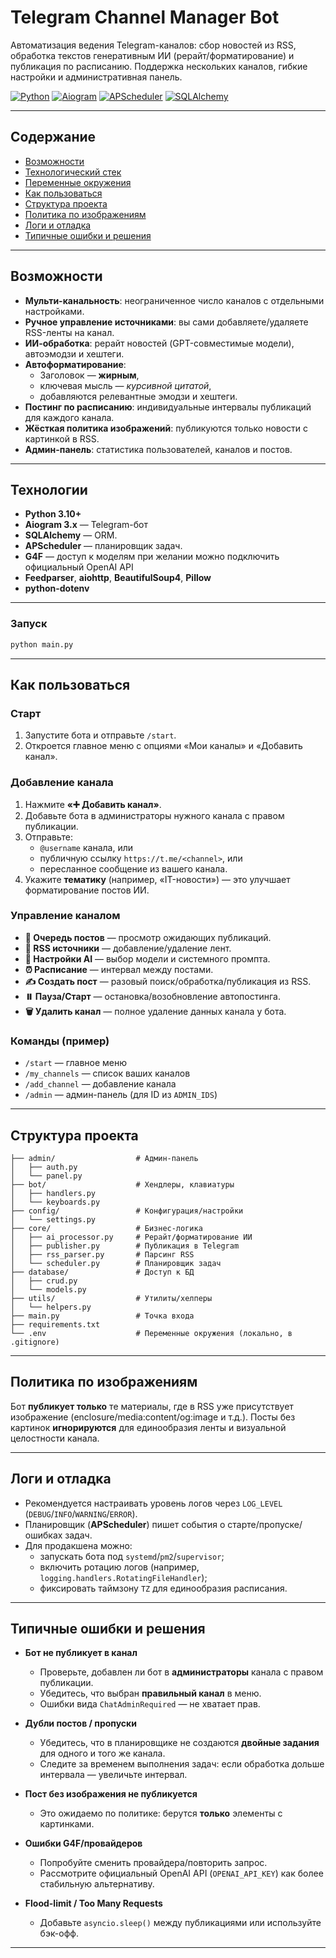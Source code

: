 # Telegram Channel Manager Bot

Автоматизация ведения Telegram-каналов: сбор новостей из RSS, обработка текстов генеративным ИИ (рерайт/форматирование) и публикация по расписанию. Поддержка нескольких каналов, гибкие настройки и административная панель.

[![Python](https://img.shields.io/badge/Python-3.10%2B-blue)]() [![Aiogram](https://img.shields.io/badge/aiogram-3.x-5865F2)]() [![APScheduler](https://img.shields.io/badge/APScheduler-enabled-brightgreen)]() [![SQLAlchemy](https://img.shields.io/badge/SQLAlchemy-ORM-orange)]() 

---

## Содержание
- [Возможности](#возможности)
- [Технологический стек](#технологический-стек)
- [Переменные окружения](#переменные-окружения)
- [Как пользоваться](#как-пользоваться)
- [Структура проекта](#структура-проекта)
- [Политика по изображениям](#политика-по-изображениям)
- [Логи и отладка](#логи-и-отладка)
- [Типичные ошибки и решения](#типичные-ошибки-и-решения)


---

## Возможности

- **Мульти-канальность**: неограниченное число каналов с отдельными настройками.
- **Ручное управление источниками**: вы сами добавляете/удаляете RSS-ленты на канал.
- **ИИ-обработка**: рерайт новостей (GPT-совместимые модели), автоэмодзи и хештеги.
- **Автоформатирование**:
  - Заголовок — **жирным**,
  - ключевая мысль — *курсивной цитатой*,
  - добавляются релевантные эмодзи и хештеги.
- **Постинг по расписанию**: индивидуальные интервалы публикаций для каждого канала.
- **Жёсткая политика изображений**: публикуются только новости с картинкой в RSS.
- **Админ-панель**: статистика пользователей, каналов и постов.

---

## Технологии

- **Python 3.10+**
- **Aiogram 3.x** — Telegram-бот 
- **SQLAlchemy** — ORM.
- **APScheduler** — планировщик  задач.
- **G4F** — доступ к  моделям при желании можно подключить официальный OpenAI API
- **Feedparser**, **aiohttp**, **BeautifulSoup4**, **Pillow**
- **python-dotenv**

---




### Запуск

```bash
python main.py
```

---

## Как пользоваться

### Старт

1. Запустите бота и отправьте `/start`.
2. Откроется главное меню с опциями «Мои каналы» и «Добавить канал».

### Добавление канала

1. Нажмите **«➕ Добавить канал»**.
2. Добавьте бота в администраторы нужного канала с правом публикации.
3. Отправьте:
   - `@username` канала, или
   - публичную ссылку `https://t.me/<channel>`, или
   - пересланное сообщение из вашего канала.
4. Укажите **тематику** (например, «IT-новости») — это улучшает форматирование постов ИИ.

### Управление каналом

- **📝 Очередь постов** — просмотр ожидающих публикаций.
- **📰 RSS источники** — добавление/удаление лент.
- **🤖 Настройки AI** — выбор модели и системного промпта.
- **⏰ Расписание** — интервал между постами.
- **✍️ Создать пост** — разовый поиск/обработка/публикация из RSS.
- **⏸️ Пауза/Старт** — остановка/возобновление автопостинга.
- **🗑️ Удалить канал** — полное удаление данных канала у бота.

### Команды (пример)

- `/start` — главное меню
- `/my_channels` — список ваших каналов
- `/add_channel` — добавление канала
- `/admin` — админ-панель (для ID из `ADMIN_IDS`)

---

## Структура проекта

```
├── admin/                  # Админ-панель
│   ├── auth.py
│   └── panel.py
├── bot/                    # Хендлеры, клавиатуры
│   ├── handlers.py
│   └── keyboards.py
├── config/                 # Конфигурация/настройки
│   └── settings.py
├── core/                   # Бизнес-логика
│   ├── ai_processor.py     # Рерайт/форматирование ИИ
│   ├── publisher.py        # Публикация в Telegram
│   ├── rss_parser.py       # Парсинг RSS
│   └── scheduler.py        # Планировщик задач
├── database/               # Доступ к БД
│   ├── crud.py
│   └── models.py
├── utils/                  # Утилиты/хелперы
│   └── helpers.py
├── main.py                 # Точка входа
├── requirements.txt
└── .env                    # Переменные окружения (локально, в .gitignore)
```

---

## Политика по изображениям

Бот **публикует только** те материалы, где в RSS уже присутствует изображение (enclosure/media:content/og:image и т.д.). Посты без картинок **игнорируются** для единообразия ленты и визуальной целостности канала.

---

## Логи и отладка

- Рекомендуется настраивать уровень логов через `LOG_LEVEL` (`DEBUG`/`INFO`/`WARNING`/`ERROR`).
- Планировщик (**APScheduler**) пишет события о старте/пропуске/ошибках задач.
- Для продакшена можно:
  - запускать бота под `systemd`/`pm2`/`supervisor`;
  - включить ротацию логов (например, `logging.handlers.RotatingFileHandler`);
  - фиксировать таймзону `TZ` для единообразия расписания.

---

## Типичные ошибки и решения

- **Бот не публикует в канал**
  - Проверьте, добавлен ли бот в **администраторы** канала с правом публикации.
  - Убедитесь, что выбран **правильный канал** в меню.
  - Ошибки вида `ChatAdminRequired` — не хватает прав.

- **Дубли постов / пропуски**
  - Убедитесь, что в планировщике не создаются **двойные задания** для одного и того же канала.
  - Следите за временем выполнения задач: если обработка дольше интервала — увеличьте интервал.

- **Пост без изображения не публикуется**
  - Это ожидаемо по политике: берутся **только** элементы с картинками.

- **Ошибки G4F/провайдеров**
  - Попробуйте сменить провайдера/повторить запрос.
  - Рассмотрите официальный OpenAI API (`OPENAI_API_KEY`) как более стабильную альтернативу.

- **Flood-limit / Too Many Requests**
  - Добавьте `asyncio.sleep()` между публикациями или используйте бэк-офф.

---

